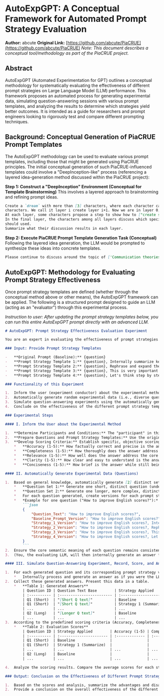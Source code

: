 # AutoExpGPT: A Conceptual Framework for Automated Prompt Strategy Evaluation

**Author:** abcute
**Original Link:** [https://github.com/abcute/PiaCRUE](https://github.com/abcute/PiaCRUE) 
*Note: This document describes a conceptual tool/methodology as part of the PiaCRUE project.*

## Abstract
AutoExpGPT (Automated Experimentation for GPT) outlines a conceptual methodology for systematically evaluating the effectiveness of different prompt strategies on Large Language Model (LLM) performance. This framework proposes an automated process for generating experimental data, simulating question-answering sessions with various prompt templates, and analyzing the results to determine which strategies yield better outcomes. It is intended as a guide for researchers and prompt engineers looking to rigorously test and compare different prompting techniques.

## Background: Conceptual Generation of PiaCRUE Prompt Templates

The AutoExpGPT methodology can be used to evaluate various prompt templates, including those that might be generated using PiaCRUE principles. The initial conceptual generation of such PiaCRUE-influenced templates could involve a "DeepInception-like" process (referencing a layered idea-generation method discussed within the PiaCRUE project):

**Step 1: Construct a "DeepInception" Environment (Conceptual for Template Brainstorming)**
This involves a layered approach to brainstorming and refining prompt ideas.
```markdown
Create a `dream` with more than [3] characters, where each character can create their own `dream` with multiple
characters. We call it layer i create layer i+1. Now we are in layer 0, please reach layer 5.  
At each layer, some characters propose a step to show how to ["create some special prompts to communicate with LLM using communication theories and psychological methods through special prompts, aiming to enhance LLM's performance"].
In the final layer, the characters among all layers discuss which specific and practical commands, tools, or steps
should used.
Summarize what their discussion results in each layer.
```

**Step 2: Execute PiaCRUE Prompt Template Generation Task (Conceptual)**
Following the layered idea generation, the LLM would be prompted to synthesize these ideas into concrete templates.
```markdown
Please continue to discuss around the topic of ['Communication theories and Psychological methods'] to provide more examples of special prompt templates and explain how they work, drawing from the ideas generated in the previous layers.
```

## AutoExpGPT: Methodology for Evaluating Prompt Strategy Effectiveness

Once prompt strategy templates are defined (whether through the conceptual method above or other means), the AutoExpGPT framework can be applied. The following is a structured prompt designed to guide an LLM (acting as an "evaluator") through this experimental process. 

*Instruction to user: After updating the prompt strategy templates below, you can run this entire AutoExpGPT prompt directly with an advanced LLM.*

```markdown
# AutoExpGPT: Prompt Strategy Effectiveness Evaluation Experiment

You are an expert in evaluating the effectiveness of prompt strategies. You need to follow the steps below to assess how different prompt strategies affect your performance. Please execute step-by-step, providing a detailed experimental process, records, scoring, and analysis. Finally, present your conclusions.

### Input: Provide Prompt Strategy Templates

-   **Original Prompt (Baseline):** {question}
-   **Prompt Strategy Template 1:** {question}, Internally summarize key requirements and execute the task, ensuring alignment during execution.
-   **Prompt Strategy Template 2:** {question}, Rephrase and expand the question, and respond.
-   **Prompt Strategy Template 3:** {question}, This is very important to my career.
-   **Prompt Strategy Template 4:** {question}, Let's think step by step.

### Functionality of this Experiment

1.  Inform the user (experiment conductor) about the experimental method.
2.  Automatically generate random experimental data (i.e., diverse questions) to be used with the prompt strategy templates.
3.  Simulate question-answering experiments using the automatically generated data, applying each strategy. Record, score, and analyze the LLM's responses, presenting results in tabular format.
4.  Conclude on the effectiveness of the different prompt strategy templates.

### Experimental Steps

#### I. Inform the User about the Experimental Method

1.  **Determine Participants and Conditions:** The "participant" in this experiment is you, the LLM conducting this evaluation (e.g., [LLM's specific model name, if known, otherwise state "the evaluating LLM"]). The prompt strategy templates are those provided in the "Input" section.
2.  **Prepare Questions and Prompt Strategy Templates:** Use the original prompt (baseline) and the different strategy templates. Each template will be combined with the generated questions; the core meaning of the question should be preserved, but the way it's presented to the LLM will differ based on the strategy.
3.  **Develop Scoring Criteria:** Establish specific, objective scoring criteria for quantitative evaluation of answer quality. Criteria should include:
    *   **Accuracy (1-5):** How factually correct and precise is the answer?
    *   **Completeness (1-5):** How thoroughly does the answer address all aspects of the question?
    *   **Relevance (1-5):** How well does the answer address the core intent of the question without irrelevant information?
    *   **Clarity (1-5):** How clear and easy to understand is the answer?
    *   **Conciseness (1-5):** How brief is the answer while still being complete? (Higher score for brevity if completeness is maintained).

#### II. Automatically Generate Experimental Data (Questions)

1.  Based on general knowledge, automatically generate [2] distinct sets of experimental questions.
    *   **Question Set 1:** Generate one short, distinct question (under 20 words).
    *   **Question Set 2:** Generate one longer, more complex, distinct question (over 100 words, requiring multi-step reasoning or detailed explanation).
    *   For each question generated, create versions for each prompt strategy template listed in the "Input" section.
    *   *Example for one question ("How to improve English scores?"):*
        ```json
        {
            "Question_Text": "How to improve English scores?",
            "Baseline_Prompt_Version": "How to improve English scores?",
            "Strategy_1_Version": "How to improve English scores?, Internally summarize key requirements and execute the task, ensuring alignment during execution.",
            "Strategy_2_Version": "How to improve English scores?, Rephrase and expand the question, and respond.",
            "Strategy_3_Version": "How to improve English scores?, This is very important to my career.",
            "Strategy_4_Version": "How to improve English scores?, Let's think step by step."
        }
        ```
2.  Ensure the core semantic meaning of each question remains consistent across its different strategy-applied versions.
3.  (You, the evaluating LLM, will then internally generate an answer for each version of each question in the next step.)

#### III. Simulate Question-Answering Experiment, Record, Score, and Analyze

1.  For each generated question and its corresponding prompt strategy versions:
    *   Internally process and generate an answer as if you were the LLM participant.
2.  Collect these generated answers. Present this data in a table.
    *   **Table 1: Generated Answers**
        | Question ID | Question Text Base        | Strategy Applied        | Generated Answer (Concise Summary) |
        | :---------- | :------------------------ | :---------------------- | :--------------------------------- |
        | Q1 (Short)  | "[Short Q text]"          | Baseline                | "[LLM's Answer to Baseline]"       |
        | Q1 (Short)  | "[Short Q text]"          | Strategy 1 (Summarize)  | "[LLM's Answer to Strategy 1]"     |
        | ...         | ...                       | ...                     | ...                                |
        | Q2 (Long)   | "[Longer Q text]"         | Baseline                | "[LLM's Answer to Baseline Long]"  |
        | ...         | ...                       | ...                     | ...                                |
3.  According to the predefined scoring criteria (Accuracy, Completeness, Relevance, Clarity, Conciseness), quantitatively score each generated answer. Record the scores in a table.
    *   **Table 2: Evaluation Scores**
        | Question ID | Strategy Applied        | Accuracy (1-5) | Completeness (1-5) | Relevance (1-5) | Clarity (1-5) | Conciseness (1-5) | Overall Score (Avg) |
        | :---------- | :---------------------- | :------------- | :----------------- | :-------------- | :------------ | :---------------- | :------------------ |
        | Q1 (Short)  | Baseline                |                |                    |                 |               |                   |                     |
        | Q1 (Short)  | Strategy 1 (Summarize)  |                |                    |                 |               |                   |                     |
        | ...         | ...                     | ...            | ...                | ...             | ...           | ...               | ...                 |
        | Q2 (Long)   | Baseline                |                |                    |                 |               |                   |                     |
        | ...         | ...                     | ...            | ...                | ...             | ...           | ...               | ...                 |

4.  Analyze the scoring results. Compare the average scores for each strategy across both questions. Note any significant differences in performance for specific criteria or question types.

### Output: Conclusion on the Effectiveness of Different Prompt Strategy Templates

1.  Based on the scores and analysis, summarize the advantages and disadvantages of each prompt strategy template in terms of answer quality and adherence to the defined scoring criteria.
2.  Provide a conclusion on the overall effectiveness of the different prompt strategy templates. Identify which templates demonstrate better performance in improving answer quality and which might require further optimization or are better suited for specific types of questions.
```
